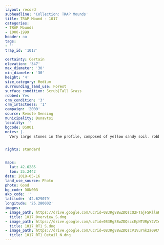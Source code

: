 ```yaml
---
layout: record
subheadline: 'Collection: TRAP Mounds'
title: TRAP Mound - 1017
categories:
- TRAP Mounds
- 1000-1999
header: no
tags:
- ''
trap_id: '1017'

certainty: Certain
elevation: '347'
max_diameter: '30'
min_diameter: '30'
height: '4'
size_category: Medium
surrounding_land_use: Forest
surface_condition: Scrub|Tall Grass
robbed: Yes
crm_condition: '3'
crm_intactness: '1'
campaign: '2009'
source: Remote Sensing
municipality: Dunavtsi
locality: ''
bgcode: DS001
notes: |-
  Very large stones in the profile, composed of yellow sandy soil. robbers' trench's from N to S.


rights: standard


maps:
  lat: 42.6285
  lon: 25.2442
date: 2018-05-16
land_use_source: Photo
photo: Good
bg_code: DUN003
akb_code: ''
latitude: '42.629079'
longitude: '25.280002'
images:
- image_path: https://drive.google.com/uc?id=0B3Rg88wZDQscQ2FTajFSRllnRG8
  title: 1017_Overview_S.dng
- image_path: https://drive.google.com/uc?id=0B3Rg88wZDQsccEpNTURpY2VIemM
  title: 1017_RT1_S.dng
- image_path: https://drive.google.com/uc?id=0B3Rg88wZDQscV1VuYnk2a09CVTA
  title: 1017_RT1_Detail_N.dng
---
```

